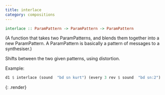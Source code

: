```yaml
---
title: interlace
category: compositions
---
```


~~~~ haskell
interlace :: ParamPattern -> ParamPattern -> ParamPattern
~~~~

(A function that takes two ParamPatterns, and blends them together into
a new ParamPattern. A ParamPattern is basically a pattern of messages to
a synthesiser.)

Shifts between the two given patterns, using distortion.

Example:

~~~~ haskell
d1 $ interlace (sound  "bd sn kurt") (every 3 rev $ sound  "bd sn:2")
~~~~
{: .render}
